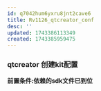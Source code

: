 ```yaml
---
id: q7042hum6yxru8jnt2cave6
title: Rv1126_qtcreator_conf
desc: ''
updated: 1743386113349
created: 1743385959475
---
```


### qtcreator 创建kit配置

**前置条件:依赖的sdk文件已到位**